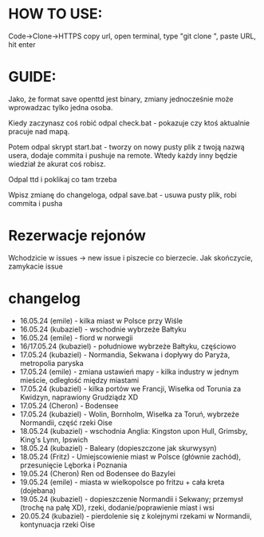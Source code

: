 # HOW TO USE:
Code->Clone->HTTPS copy url, open terminal, type "git clone ", paste URL, hit enter

# GUIDE:

Jako, że format save openttd jest binary, zmiany jednocześnie może wprowadzac tylko jedna osoba. 

Kiedy zaczynasz coś robić odpal check.bat - pokazuje czy ktoś aktualnie pracuje nad mapą.

Potem odpal skrypt start.bat - tworzy on nowy pusty plik z twoją nazwą usera, dodaje commita i pushuje na remote. Wtedy każdy inny będzie wiedział że akurat coś robisz.

Odpal ttd i poklikaj co tam trzeba

Wpisz zmianę do changeloga, odpal save.bat - usuwa pusty plik, robi commita i pusha

# Rezerwacje rejonów
Wchodzicie w issues -> new issue i piszecie co bierzecie. Jak skończycie, zamykacie issue


# changelog

- 16.05.24 (emile) - kilka miast w Polsce przy Wiśle
- 16.05.24 (kubaziel) - wschodnie wybrzeże Bałtyku
- 16.05.24 (emile) - fiord w norwegii
- 16/17.05.24 (kubaziel) - południowe wybrzeże Bałtyku, częściowo
- 17.05.24 (kubaziel) - Normandia, Sekwana i dopływy do Paryża, metropolia paryska
- 17.05.24 (emile) - zmiana ustawień mapy - kilka industry w jednym mieście, odległość między miastami
- 17.05.24 (kubaziel) - kilka portów we Francji, Wisełka od Torunia za Kwidzyn, naprawiony Grudziądz XD
- 17.05.24 (Cheron) - Bodensee
- 17.05.24 (kubaziel) - Wolin, Bornholm, Wisełka za Toruń, wybrzeże Normandii, część rzeki Oise
- 18.05.24 (kubaziel) - wschodnia Anglia: Kingston upon Hull, Grimsby, King's Lynn, Ipswich
- 18.05.24 (kubaziel) - Baleary (dopieszczone jak skurwysyn)
- 18.05.24 (Fritz) - Umiejscowienie miast w Polsce (głównie zachód), przesunięcie Lęborka i Poznania
- 19.05.24 (Cheron) Ren od Bodensee do Bazylei
- 19.05.24 (emile) - miasta w wielkopolsce po fritzu + cała kreta (dojebana)
- 19.05.24 (kubaziel) - dopieszczenie Normandii i Sekwany; przemysł (trochę na pałę XD), rzeki, dodanie/poprawienie miast i wsi
- 20.05.24 (kubaziel) - pierdolenie się z kolejnymi rzekami w Normandii, kontynuacja rzeki Oise
